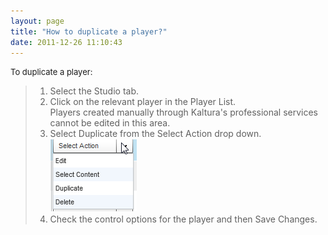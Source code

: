 ```yaml
---
layout: page
title: "How to duplicate a player?"
date: 2011-12-26 11:10:43
---
```


<p class="mce-procedure">
  <span style="font-size: small;">To duplicate a player:</span>
</p>

> 1.  Select the Studio tab.
> 2.  Click on the relevant player in the Player List.  
>     Players created manually through Kaltura's professional services cannot be edited in this area.
> 3.  Select Duplicate from the Select Action drop down.<span style="font-family: 'David CLM Medium'; font-size: medium;"><br /><img src="../../assets/137">
> 4.  Check the control options for the player and then Save Changes.